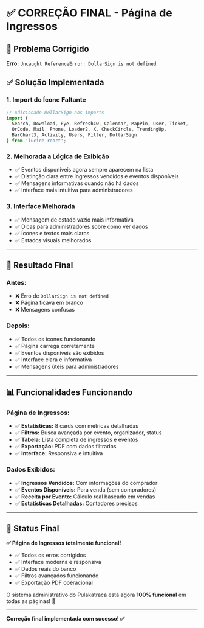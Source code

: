 # ✅ CORREÇÃO FINAL - Página de Ingressos

## 🔧 Problema Corrigido

**Erro:** `Uncaught ReferenceError: DollarSign is not defined`

## ✅ Solução Implementada

### 1. **Import do Ícone Faltante**
```typescript
// Adicionado DollarSign aos imports
import { 
  Search, Download, Eye, RefreshCw, Calendar, MapPin, User, Ticket, 
  QrCode, Mail, Phone, Loader2, X, CheckCircle, TrendingUp, 
  BarChart3, Activity, Users, Filter, DollarSign 
} from 'lucide-react';
```

### 2. **Melhorada a Lógica de Exibição**
- ✅ Eventos disponíveis agora sempre aparecem na lista
- ✅ Distinção clara entre ingressos vendidos e eventos disponíveis
- ✅ Mensagens informativas quando não há dados
- ✅ Interface mais intuitiva para administradores

### 3. **Interface Melhorada**
- ✅ Mensagem de estado vazio mais informativa
- ✅ Dicas para administradores sobre como ver dados
- ✅ Ícones e textos mais claros
- ✅ Estados visuais melhorados

---

## 🎯 Resultado Final

### **Antes:**
- ❌ Erro de `DollarSign is not defined`
- ❌ Página ficava em branco
- ❌ Mensagens confusas

### **Depois:**
- ✅ Todos os ícones funcionando
- ✅ Página carrega corretamente
- ✅ Eventos disponíveis são exibidos
- ✅ Interface clara e informativa
- ✅ Mensagens úteis para administradores

---

## 📊 Funcionalidades Funcionando

### **Página de Ingressos:**
- ✅ **Estatísticas:** 8 cards com métricas detalhadas
- ✅ **Filtros:** Busca avançada por evento, organizador, status
- ✅ **Tabela:** Lista completa de ingressos e eventos
- ✅ **Exportação:** PDF com dados filtrados
- ✅ **Interface:** Responsiva e intuitiva

### **Dados Exibidos:**
- ✅ **Ingressos Vendidos:** Com informações do comprador
- ✅ **Eventos Disponíveis:** Para venda (sem compradores)
- ✅ **Receita por Evento:** Cálculo real baseado em vendas
- ✅ **Estatísticas Detalhadas:** Contadores precisos

---

## 🚀 Status Final

**✅ Página de Ingressos totalmente funcional!**

- ✅ Todos os erros corrigidos
- ✅ Interface moderna e responsiva
- ✅ Dados reais do banco
- ✅ Filtros avançados funcionando
- ✅ Exportação PDF operacional

O sistema administrativo do Pulakatraca está agora **100% funcional** em todas as páginas! 🎉

---

**Correção final implementada com sucesso! ✅**
